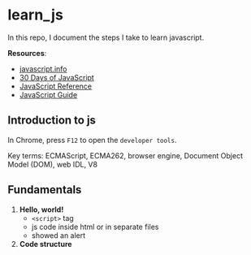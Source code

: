 # learn_js
In this repo, I document the steps I take to learn javascript. 

**Resources**:
- [javascript.info](https://javascript.info)
- [30 Days of JavaScript](https://leetcode.com/studyplan/30-days-of-javascript/)
- [JavaScript Reference](https://developer.mozilla.org/en-US/docs/Web/JavaScript/Reference)
- [JavaScript Guide](https://developer.mozilla.org/en-US/docs/Web/JavaScript/Guide)

## Introduction to js
In Chrome, press `F12` to open the `developer tools`.

Key terms: ECMAScript, ECMA262, browser engine, Document Object Model (DOM), web IDL, V8

## Fundamentals
1. **Hello, world!**
    - `<script>` tag
    - js code inside html or in separate files
    - showed an alert
2. **Code structure**
